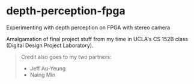 # depth-perception-fpga
Experimenting with depth perception on FPGA with stereo camera

Amalgamation of final project stuff from my time in UCLA's CS 152B class (Digital Design Project Laboratory).

> Credit also goes to my two partners:
> - Jeff Au-Yeung
> - Naing Min
